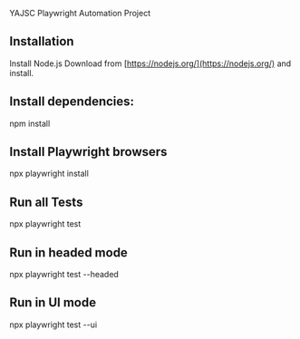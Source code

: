 YAJSC Playwright Automation Project

## Installation
Install Node.js
Download from [https://nodejs.org/](https://nodejs.org/) and install. 

## Install dependencies:
npm install

## Install Playwright browsers
npx playwright install

## Run all Tests
npx playwright test

## Run in headed mode
npx playwright test --headed

## Run in UI mode
npx playwright test --ui
